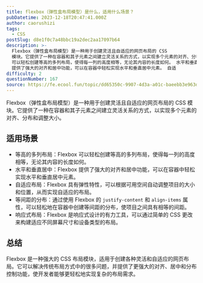 ```yaml
---
title: flexbox（弹性盒布局模型）是什么，适用什么场景？
pubDatetime: 2023-12-18T20:47:41.000Z
author: caorushizi
tags:
  - CSS
postSlug: d8e1f0c7a48bbc19a2dec2aa17097b64
description: >-
  Flexbox（弹性盒布局模型）是一种用于创建灵活且自适应的网页布局的 CSS
  模块。它提供了一种在容器和其子元素之间建立灵活关系的方式，以实现多个元素的对齐、分布和调整大小。 适用场景 等高的多列布局：Flexbox
  可以轻松创建等高的多列布局，使得每一列的高度相等，无论其内容的长度如何。 水平和垂直居中：Flexbox
  提供了强大的对齐和居中功能，可以在容器中轻松实现水平和垂直居中元素。 自适
difficulty: 2
questionNumber: 167
source: https://fe.ecool.fun/topic/dd65350c-9907-4d3a-a01c-baeebb3e963d
---
```


Flexbox（弹性盒布局模型）是一种用于创建灵活且自适应的网页布局的 CSS 模块。它提供了一种在容器和其子元素之间建立灵活关系的方式，以实现多个元素的对齐、分布和调整大小。

## 适用场景

- 等高的多列布局：Flexbox 可以轻松创建等高的多列布局，使得每一列的高度相等，无论其内容的长度如何。
- 水平和垂直居中：Flexbox 提供了强大的对齐和居中功能，可以在容器中轻松实现水平和垂直居中元素。
- 自适应布局：Flexbox 具有弹性特性，可以根据可用空间自动调整项目的大小和位置，从而实现自适应的布局。
- 等间距的分布：通过使用 Flexbox 的 `justify-content` 和 `align-items` 属性，可以轻松地在容器中创建等间距的分布，使项目之间具有相等的间距。
- 响应式布局：Flexbox 是响应式设计的有力工具，可以通过简单的 CSS 更改来构建适应不同屏幕尺寸和设备类型的布局。

## 总结

Flexbox 是一种强大的 CSS 布局模块，适用于创建各种灵活和自适应的网页布局。它可以解决传统布局方式中的很多问题，并提供了更强大的对齐、居中和分布控制功能，使开发者能够更轻松地实现复杂的布局需求。
